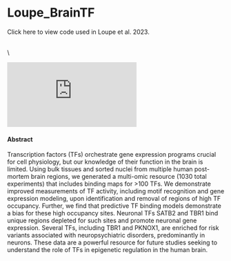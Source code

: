 # Loupe_BrainTF

Click here to view code used in Loupe et al. 2023.

\
\

![Figrue1](https://github.com/aanderson54/Loupe_BrainTF/blob/main/images/Figure1.pdf)

#### Abstract
Transcription factors (TFs) orchestrate gene expression programs crucial for cell physiology, but our knowledge of their function in the brain is limited. Using bulk tissues and sorted nuclei from multiple human post-mortem brain regions, we generated a multi-omic resource (1030 total experiments) that includes binding maps for >100 TFs. We demonstrate improved measurements of TF activity, including motif recognition and gene expression modeling, upon identification and removal of regions of high TF occupancy. Further, we find that predictive TF binding models demonstrate a bias for these high occupancy sites. Neuronal TFs SATB2 and TBR1 bind unique regions depleted for such sites and promote neuronal gene expression. Several TFs, including TBR1 and PKNOX1, are enriched for risk variants associated with neuropsychiatric disorders, predominantly in neurons. These data are a powerful resource for future studies seeking to understand the role of TFs in epigenetic regulation in the human brain.

